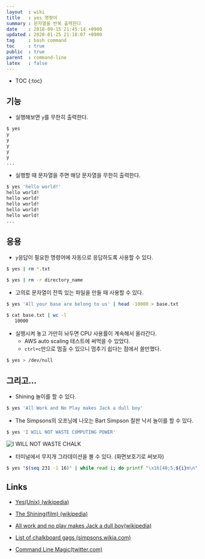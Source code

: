 ```yaml
---
layout  : wiki
title   : yes 명령어
summary : 문자열을 반복 출력한다
date    : 2018-09-15 21:45:14 +0900
updated : 2020-01-25 21:18:07 +0900
tag     : bash command
toc     : true
public  : true
parent  : command-line
latex   : false
---
```

* TOC
{:toc}

## 기능

* 실행해보면 `y`를 무한히 출력한다.

```sh
$ yes
y
y
y
y
y
...
```

* 실행할 때 문자열을 주면 해당 문자열을 무한히 출력한다.

```sh
$ yes 'hello world!'
hello world!
hello world!
hello world!
hello world!
hello world!
...
```

## 응용

* `y`응답이 필요한 명령어에 자동으로 응답하도록 사용할 수 있다.

```sh
$ yes | rm *.txt

$ yes | rm -r directory_name
```

* 고의로 문자열이 잔뜩 있는 파일을 만들 때 사용할 수 있다.

```sh
$ yes 'All your base are belong to us' | head -10000 > base.txt

$ cat base.txt | wc -l
   10000
```

* 실행시켜 놓고 가만히 놔두면 CPU 사용률이 계속해서 올라간다.
    * AWS auto scaling 테스트에 써먹을 수 있었다.
    * `ctrl+c`만으로 멈출 수 있으니 멈추기 쉽다는 점에서 쓸만했다.

```sh
$ yes > /dev/null
```

## 그리고...

* Shining 놀이를 할 수 있다.

```sh
$ yes 'All Work and No Play makes Jack a dull boy'
```

* The Simpsons의 오프닝에 나오는 Bart Simpson 칠판 낙서 놀이를 할 수 있다.

```sh
$ yes 'I WILL NOT WASTE COMPUTING POWER'
```

![I WILL NOT WASTE CHALK](https://vignette.wikia.nocookie.net/simpsons/images/3/3a/Chalkboard_gag_%28Bart_the_Genius%29.png/revision/latest?cb=20130526215231 )

* 터미널에서 무지개 그라데이션을 볼 수 있다. (화면보호기로 써보자)

```sh
$ yes "$(seq 231 -1 16)" | while read i; do printf "\x1b[48;5;${i}m\n"; sleep .02; done
```

## Links

* [Yes(Unix) (wikipedia)](https://en.wikipedia.org/wiki/Yes_(Unix) )

* [The Shining(film) (wikipedia)](https://en.wikipedia.org/wiki/The_Shining_(film) )
* [All work and no play makes Jack a dull boy(wikipedia)](https://en.wikipedia.org/wiki/All_work_and_no_play_makes_Jack_a_dull_boy )
* [List of chalkboard gags (simpsons.wikia.com)](http://simpsons.wikia.com/wiki/List_of_chalkboard_gags )
* [Command Line Magic(twitter.com)](https://twitter.com/climagic/status/1005103669233311744 )
